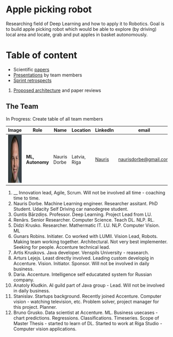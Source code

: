 # Apple picking robot

Researching field of Deep Learning and how to apply it to Robotics. Goal is to build apple picking robot which would be able to explore (by driving) local area and locate, grab and put apples in basket autonomously.

# Table of content

* Scientific [papers](papers/)
* [Presentations](presentations/) by team members
* [Sprint retrospects](sprint_retrospects)

1. [Proposed architecture](ArchitectureProposal.md) and paper reviews

## The Team

In Progress: Create table of all team members

|     Image              |     Role      |      Name      |    Location   | LinkedIn    |     email   |
|------------------------|---------------|----------------|---------------|-------------|-------------|
| <img src="./images/nauris_dorbe.jpg" alt="Nauris Dorbe" width="150" height="150"> |__ML, Autonomy__| Nauris Dorbe | Latvia, Riga | [Nauris](https://www.linkedin.com/in/naurisdorbe) | <naurisdorbe@gmail.com> |

1. __ Innovation lead, Agile, Scrum. Will not be involved all time - coaching time to time.
2. Nauris Dorbe. Machine Learning engineer. Researcher assitant. PhD Student. Udacity Self Driving car nanodegree student.
3. Guntis Bārzdiņs. Professor. Deep Learning. Project Lead from LU.
4. Renārs. Senior Researcher. Computer Science. Teach DL. NLP. RL.
5. Didzi Krusko. Researcher. Mathermatic IT. LU. NLP. Computer Vision. ML
6. Gunars Robins. Initiater. Co worked with LUMII. Vision Lead, Robots. Making team working together. Architectural. Not very best implementer. Seeking for people. Accenture technical lead.
7. Artis Kruskovs. Java developer. Venspils University - reasearch.
8. Arturs Lejejs. Least directly involved. Leading custom developig in Accenture. Vision. Initiator. Sponsor. Will not be involved in daily business.
9. Daria. Accenture. Intelligence self educatated system for Russian company.
10. Anatoly Kludkin. AI guild part of Java group - Lead. Will not be involved in daily business.
11. Stanislav. Startups background. Recently joined Accenture. Computer vision - watching television, etc. Problem solver, project manager for this project. Planner.
12. Bruno Grusko. Data scientist at Accenture. ML. Business usecases - chart predictions. Regressions. Classifications. Timeseries. Scope of Master Thesis - started to learn of DL. Started to work at Riga Studio - Computer vision applications.